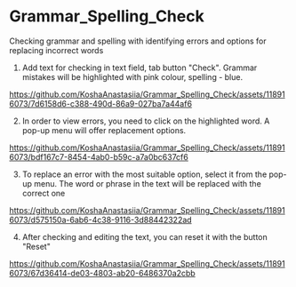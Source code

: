 # Grammar_Spelling_Check
Checking grammar and spelling with identifying errors and options for replacing incorrect words

1. Add text for checking in text field, tab button "Check". Grammar mistakes will be highlighted with pink colour, spelling - blue.

https://github.com/KoshaAnastasiia/Grammar_Spelling_Check/assets/118916073/7d6158d6-c388-490d-86a9-027ba7a44af6

2. In order to view errors, you need to click on the highlighted word. A pop-up menu will offer replacement options.

https://github.com/KoshaAnastasiia/Grammar_Spelling_Check/assets/118916073/bdf167c7-8454-4ab0-b59c-a7a0bc637cf6

3. To replace an error with the most suitable option, select it from the pop-up menu. The word or phrase in the text will be replaced with the correct one

https://github.com/KoshaAnastasiia/Grammar_Spelling_Check/assets/118916073/d575150a-6ab6-4c38-9116-3d88442322ad

4. After checking and editing the text, you can reset it with the button "Reset"

https://github.com/KoshaAnastasiia/Grammar_Spelling_Check/assets/118916073/67d36414-de03-4803-ab20-6486370a2cbb

